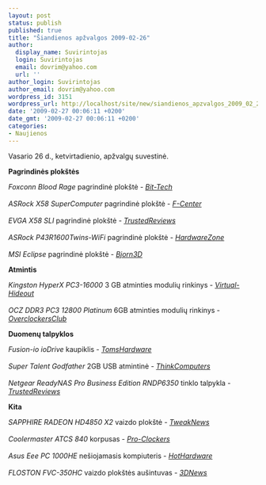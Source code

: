 ```yaml
---
layout: post
status: publish
published: true
title: "Šiandienos apžvalgos 2009-02-26"
author:
  display_name: Suvirintojas
  login: Suvirintojas
  email: dovrim@yahoo.com
  url: ''
author_login: Suvirintojas
author_email: dovrim@yahoo.com
wordpress_id: 3151
wordpress_url: http://localhost/site/new/siandienos_apzvalgos_2009_02_26/
date: '2009-02-27 00:06:11 +0200'
date_gmt: '2009-02-27 00:06:11 +0200'
categories:
- Naujienos
---
```

<p>Vasario 26 d., ketvirtadienio, apžvalgų suvestinė.</p>
<p><b>Pagrindinės plokštės</b></p>
<p><i>Foxconn Blood Rage</i> pagrindinė plokštė - <i><a class="ns" href="http://www.bit-tech.net/hardware/motherboards/2009/02/26/foxconn-blood-rage/1">Bit-Tech</a></i><br />
<br /><i>ASRock X58 SuperComputer</i> pagrindinė plokštė - <i><a class="ns" href="http://www.fcenter.ru/online.shtml?articles/hardware/motherboards/26189">F-Center</a></i><br />
<br /><i>EVGA X58 SLI</i> pagrindinė plokštė - <i><a class="ns" href="http://www.trustedreviews.com/motherboards/review/2009/02/26/EVGA-X58-SLI/p1">TrustedReviews</a></i><br />
<br /><i>ASRock P43R1600Twins-WiFi</i> pagrindinė plokštė - <i><a class="ns" href="http://www.hardwarezone.com/articles/view.php?cid=6&id=2808">HardwareZone</a></i><br />
<br /><i>MSI Eclipse</i> pagrindinė plokštė - <i><a class="ns" href="http://www.bjorn3d.com/read.php?cID=1494">Bjorn3D</a></i></p>
<p><b>Atmintis</b></p>
<p><i>Kingston HyperX PC3-16000</i> 3 GB atminties modulių rinkinys - <i><a class="ns" href="http://www.virtual-hideout.net/reviews/Kingston_HyperX_PC3-1600_3GB_Tri-Channel/index.shtml">Virtual-Hideout</a></i><br />
<br /><i>OCZ DDR3 PC3 12800 Platinum</i> 6GB atminties modulių rinkinys - <i><a class="ns" href="http://www.overclockersclub.com/reviews/ocz_pc312800_platinum/">OverclockersClub</a></i></p>
<p><b>Duomenų talpyklos</b></p>
<p><i>Fusion-io ioDrive</i> kaupiklis - <i><a class="ns" href="http://www.tomshardware.com/reviews/fusioinio-iodrive-flash,2140.html">TomsHardware</a></i><br />
<br /><i>Super Talent Godfather</i> 2GB USB atmintinė - <i><a class="ns" href="http://www.thinkcomputers.org/index.php?x=reviews&id=934">ThinkComputers</a></i><br />
<br /><i>Netgear ReadyNAS Pro Business Edition RNDP6350</i> tinklo talpykla - <i><a class="ns" href="http://www.trustedreviews.com/networking/review/2009/02/26/Netgear-ReadyNAS-Pro-Business-Edition-RNDP6350/p1">TrustedReviews</a></i></p>
<p><b>Kita</b></p>
<p><i>SAPPHIRE RADEON HD4850 X2</i> vaizdo plokštė - <i><a class="ns" href="http://www.tweaknews.net/reviews/sapphire_radeon_hd4850_x2/">TweakNews</a></i><br />
<br /><i>Coolermaster ATCS 840</i> korpusas - <i><a class="ns" href="http://www.pro-clockers.com/reviews/?id=145">Pro-Clockers</a></i><br />
<br /><i>Asus Eee PC 1000HE</i> nešiojamasis kompiuteris - <i><a class="ns" href="http://hothardware.com/Articles/Asus-Eee-PC-1000HE-Netbook/">HotHardware</a></i><br />
<br /><i>FLOSTON FVC-350HC</i> vaizdo plokštės aušintuvas - <i><a class="ns" href="http://www.3dnews.ru/cooling/vga_cooler_floston_fvc_350hc/">3DNews</a></i><br /></p>
